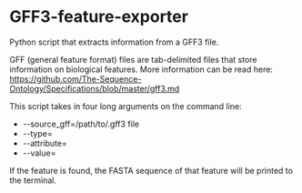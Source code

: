 # GFF3-feature-exporter
Python script that extracts information from a GFF3 file. 

GFF (general feature format) files are tab-delimited files that store information on biological features. More information can be read here: https://github.com/The-Sequence-Ontology/Specifications/blob/master/gff3.md

This script takes in four long arguments on the command line:
* --source_gff=/path/to/.gff3 file 
* --type=
* --attribute=
* --value=

If the feature is found, the FASTA sequence of that feature will be printed to the terminal.

